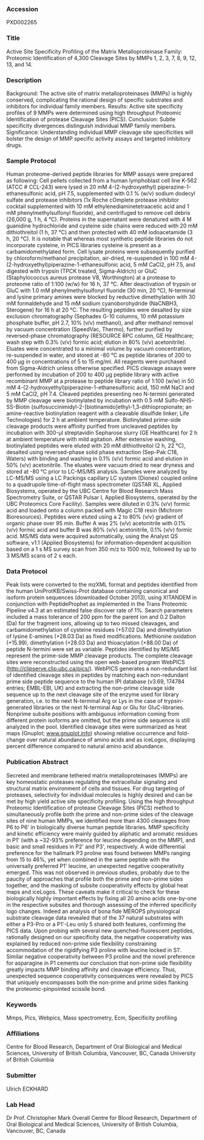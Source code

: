 ### Accession
PXD002265

### Title
Active Site Specificity Profiling of the Matrix Metalloproteinase Family: Proteomic Identification of 4,300 Cleavage Sites by MMPs 1, 2, 3, 7, 8, 9, 12, 13, and 14.

### Description
Background: The active site of matrix metalloproteinases (MMPs) is highly conserved, complicating the rational design of specific substrates and inhibitors for individual family members. Results: Active site specificity profiles of 9 MMPs were determined using high throughput Proteomic Identification of protease Cleavage Sites (PICS). Conclusion:  Subtle specificity divergences distinguish individual MMP family members. Significance: Understanding individual MMP cleavage site specificities will bolster the design of MMP specific activity assays and targeted inhibitory drugs.

### Sample Protocol
Human proteome-derived peptide libraries for MMP assays were prepared as following: Cell pellets collected from a human lymphoblast cell line K-562 (ATCC # CCL-243) were lysed in 20 mM 4-(2-hydroxyethyl) piperazine-1-ethanesulfonic acid, pH 7.5, supplemented with 0.1 % (w/v) sodium dodecyl sulfate and protease inhibitors (1x Roche cOmplete protease inhibitor cocktail supplemented with 10 mM ethylenediaminetetraacetic acid and 1 mM phenylmethylsulfonyl fluoride), and centrifuged to remove cell debris (26,000 g, 1 h, 4 °C). Proteins in the supernatant were denatured with 4 M guanidine hydrochloride and cysteine side chains were reduced with 20 mM dithiothreitol (1 h, 37 °C) and then protected with 40 mM iodoacetamide (3 h, 20 °C). It is notable that whereas most synthetic peptide libraries do not incorporate cysteine, in PICS libraries cysteine is present as a carbamidomethylated form. Cell lysate proteins were subsequently purified by chloroform/methanol precipitation, air-dried, re-suspended in 100 mM 4-(2-hydroxyethyl)piperazine-1-ethanesulfonic acid, 5 mM CaCl2, pH 7.5, and digested with trypsin (TPCK treated, Sigma-Aldrich) or GluC (Staphylococcus aureus protease V8, Worthington) at a protease to proteome ratio of 1:100 (w/w) for 16 h, 37 °C. After deactivation of trypsin or GluC with 1.0 mM phenylmethylsulfonyl fluoride (30 min, 20 °C), N-terminal and lysine primary amines were blocked by reductive dimethylation with 30 mM formaldehyde and 15 mM sodium cyanoborohydride (NaCNBH3, Sterogene) for 16 h at 20 °C. The resulting peptides were desalted by size exclusion chromatography (Sephadex G-10 columns, 10 mM potassium phosphate buffer, pH 2.7, 10% (v/v) methanol), and after methanol removal by vacuum concentration (SpeedVac, Thermo), further purified by reversed-phase chromatography (RESOURCE RPC column, GE Healthcare; wash step with 0.3% (v/v) formic acid; elution in 80% (v/v) acetonitrile). Eluates were concentrated to a minimal volume by vacuum concentration, re-suspended in water, and stored at -80 °C as peptide libraries of 200 to 400 µg in concentrations of 5 to 15 mg/ml. All reagents were purchased from Sigma-Aldrich unless otherwise specified. PICS cleavage assays were performed by incubation of 200 to 400 µg peptide library with active recombinant MMP at a protease to peptide library ratio of 1:100 (w/w) in 50 mM 4-(2-hydroxyethyl)piperazine-1-ethanesulfonic acid, 150 mM NaCl and 5 mM CaCl2, pH 7.4. Cleaved peptides presenting neo N-termini generated by MMP cleavage were biotinylated by incubation with 0.5 mM Sulfo-NHS-SS-Biotin (sulfosuccinimidyl-2-[biotinamido]ethyl-1,3-dithiopropionate; an amine-reactive biotinylation reagent with a cleavable disulfide linker; Life Technologies) for 2 h at ambient temperature. Biotinylated prime-side cleavage products were affinity purified from uncleaved peptides by incubation with 300-µl streptavidin Sepharose slurry (GE Healthcare) for 2 h at ambient temperature with mild agitation. After extensive washing, biotinylated peptides were eluted with 20 mM dithiothreitol (2 h, 22 °C), desalted using reversed-phase solid phase extraction (Sep-Pak C18, Waters) with binding and washing in 0.1% (v/v) formic acid and elution in 50% (v/v) acetonitrile. The eluates were vacuum dried to near dryness and stored at -80 °C prior to LC-MS/MS analysis. Samples were analyzed by LC-MS/MS using a LC Packings capillary LC system (Dionex) coupled online to a quadrupole time-of-flight mass spectrometer (QSTAR XL, Applied Biosystems, operated by the UBC Centre for Blood Research Mass Spectrometry Suite, or QSTAR Pulsar I, Applied Biosystems, operated by the UBC Proteomics Core Facility). Samples were diluted in 0.3% (v/v) formic acid and loaded onto a column packed with Magic C18 resin (Michrom Bioresources). Peptides were eluted using a 2 to 80% (v/v) gradient of organic phase over 95 min. Buffer A was 2% (v/v) acetonitrile with 0.1% (v/v) formic acid and buffer B was 80% (v/v) acetonitrile, 0.1% (v/v) formic acid. MS/MS data were acquired automatically, using the Analyst QS software, v1.1 (Applied Biosystems) for information-dependent acquisition based on a 1 s MS survey scan from 350 m/z to 1500 m/z, followed by up to 3 MS/MS scans of 2 s each.

### Data Protocol
Peak lists were converted to the mzXML format and peptides identified from the human UniProtKB/Swiss-Prot database containing canonical and isoform protein sequences (downloaded October 2013), using X!TANDEM in conjunction with PeptideProphet as implemented in the Trans Proteomic Pipeline v4.3 at an estimated false discover rate of 1%. Search parameters included a mass tolerance of 200 ppm for the parent ion and 0.2 Dalton (Da) for the fragment ions, allowing up to two missed cleavages, and carbamidomethylation of cysteine residues (+57.02 Da) and dimethylation of lysine Ɛ-amines (+28.03 Da) as fixed modifications. Methionine oxidation (+15.99), dimethylation (+28.03 Da) and thioacylation (+88.00 Da) of peptide N-termini were set as variable.  Peptides identified by MS/MS represent the prime-side MMP cleavage products. The complete cleavage sites were reconstructed using the open web-based program WebPICS (http://clipserve.clip.ubc.ca/pics/). WebPICS generates a non-redundant list of identified cleavage sites in peptides by matching each non-redundant prime side peptide sequence to the human IPI database (v3.69, 174784 entries; EMBL-EBI, UK) and extracting the non-prime cleavage side sequence up to the next cleavage site of the enzyme used for library generation, i.e. to the next N-terminal Arg or Lys in the case of trypsin-generated libraries or the next N-terminal Asp or Glu for GluC-libraries. Nonprime subsite positions with ambiguous information coming from different protein isoforms are omitted, but the prime side sequence is still analyzed in the pool. Identified cleavage sites were summarized as heat maps (Gnuplot; www.gnuplot.info) showing relative occurrence and fold-change over natural abundance of amino acids and as iceLogos, displaying percent difference compared to natural amino acid abundance.

### Publication Abstract
Secreted and membrane tethered matrix metalloproteinases (MMPs) are key homeostatic proteases regulating the extracellular signaling and structural matrix environment of cells and tissues. For drug targeting of proteases, selectivity for individual molecules is highly desired and can be met by high yield active site specificity profiling. Using the high throughput Proteomic Identification of protease Cleavage Sites (PICS) method to simultaneously profile both the prime and non-prime sides of the cleavage sites of nine human MMPs, we identified more than 4300 cleavages from P6 to P6' in biologically diverse human peptide libraries. MMP specificity and kinetic efficiency were mainly guided by aliphatic and aromatic residues in P1' (with a ~32-93% preference for leucine depending on the MMP), and basic and small residues in P2' and P3', respectively. A wide differential preference for the hallmark P3 proline was found between MMPs ranging from 15 to 46%, yet when combined in the same peptide with the universally preferred P1' leucine, an unexpected negative cooperativity emerged. This was not observed in previous studies, probably due to the paucity of approaches that profile both the prime and non-prime sides together, and the masking of subsite cooperativity effects by global heat maps and iceLogos. These caveats make it critical to check for these biologically highly important effects by fixing all 20 amino acids one-by-one in the respective subsites and thorough assessing of the inferred specificity logo changes. Indeed an analysis of bona fide MEROPS physiological substrate cleavage data revealed that of the 37 natural substrates with either a P3-Pro or a P1'-Leu only 5 shared both features, confirming the PICS data. Upon probing with several new quenched-fluorescent peptides, rationally designed on our specificity data, the negative cooperativity was explained by reduced non-prime side flexibility constraining accommodation of the rigidifying P3 proline with leucine locked in S1'. Similar negative cooperativity between P3 proline and the novel preference for asparagine in P1 cements our conclusion that non-prime side flexibility greatly impacts MMP binding affinity and cleavage efficiency. Thus, unexpected sequence cooperativity consequences were revealed by PICS that uniquely encompasses both the non-prime and prime sides flanking the proteomic-pinpointed scissile bond.

### Keywords
Mmps, Pics, Webpics, Mass spectrometry, Ecm, Specificity profiling

### Affiliations
Centre for Blood Research, Department of Oral Biological and Medical Sciences, University of British Columbia, Vancouver, BC, Canada
University of British Columbia

### Submitter
Ulrich ECKHARD

### Lab Head
Dr Prof. Christopher Mark Overall
Centre for Blood Research, Department of Oral Biological and Medical Sciences, University of British Columbia, Vancouver, BC, Canada


